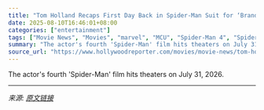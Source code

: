 ```yaml
---
title: "Tom Holland Recaps First Day Back in Spider-Man Suit for ‘Brand New Day’: “It Feels Different This Time”"
date: 2025-08-10T16:46:01+08:00
categories: ["entertainment"]
tags: ["Movie News", "Movies", "marvel", "MCU", "Spider-Man 4", "Spider-Man: Brand New Day", "Tom Holland"]
summary: "The actor's fourth 'Spider-Man' film hits theaters on July 31, 2026."
source_url: "https://www.hollywoodreporter.com/movies/movie-news/tom-holland-recaps-first-day-spider-man-suit-brand-new-day-1236341159/"
---
```


The actor's fourth 'Spider-Man' film hits theaters on July 31, 2026.

---

*来源: [原文链接](https://www.hollywoodreporter.com/movies/movie-news/tom-holland-recaps-first-day-spider-man-suit-brand-new-day-1236341159/)*

